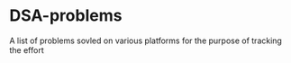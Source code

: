 # DSA-problems
A list of problems sovled on various platforms for the purpose of tracking the effort
